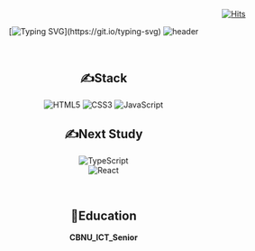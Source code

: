 <div align="right">

[![Hits](https://hits.seeyoufarm.com/api/count/incr/badge.svg?url=https%3A%2F%2Fgithub.com%2FLEEJINTAEK&count_bg=%233DB9C8&title_bg=%23555555&icon=github.svg&icon_color=%23E7E7E7&title=views&edge_flat=false)](https://hits.seeyoufarm.com)

</div>

<div align="center">

[![Typing SVG](https://readme-typing-svg.demolab.com?font=Fira+Code&weight=450&size=40&duration=4000&pause=1000&center=true&vCenter=true&width=435&lines=Hello%2C+I%60m+JinTaek;Have+a+nice+day!!)](https://git.io/typing-svg)
![header](https://capsule-render.vercel.app/api?type=waving&color=random&height=120&animation=fadeIn&section=footer&text=🚗🚕🚙&fontAlign=70)

<br />

## ✍Stack 

![HTML5](https://img.shields.io/badge/-HTML5-E34F26?&style=flat-square&logo=html5&logoColor=white) ![CSS3](https://img.shields.io/badge/-CSS3-1572B6?&style=flat-square&logo=css3&logoColor=white) 
![JavaScript](https://img.shields.io/badge/-JavaScript-F7DF1E?&style=flat-square&logo=javascript&logoColor=white)

## ✍Next Study
![TypeScript](https://img.shields.io/badge/-TypeScript-3178C6?&style=flat-square&logo=TypeScript&logoColor=white)  
![React](https://img.shields.io/badge/-React-61DAFB?&style=flat-square&logo=react&logoColor=white) 

<br />

## 📖Education

 **CBNU_ICT_Senior**

<!-- <br />

<p>
<a href="s">
  <img src="https://github-readme-stats.vercel.app/api?username=LEEJINTAEK&theme=tokyonight&show_icons=true" />
</a>
<a href="s">
  <img src="https://github-readme-stats.vercel.app/api/top-langs/?username=LEEJINTAEK&exclude_repo=dkssud8150.github.io&layout=compact&theme=tokyonight" />
</a>
</p>

</div> -->